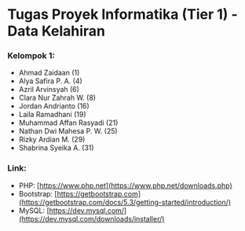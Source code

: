 # Tugas Proyek Informatika (Tier 1) - Data Kelahiran

### Kelompok 1:
- Ahmad Zaidaan (1)
- Alya Safira P. A. (4)
- Azril Arvinsyah (6)
- Clara Nur Zahrah W. (8)
- Jordan Andrianto (16)
- Laila Ramadhani (19)
- Muhammad Affan Rasyadi (21)
- Nathan Dwi Mahesa P. W. (25)
- Rizky Ardian M. (29)
- Shabrina Syeika A. (31)

### Link:
- PHP: [https://www.php.net](https://www.php.net/downloads.php)
- Bootstrap: [https://getbootstrap.com](https://getbootstrap.com/docs/5.3/getting-started/introduction/)
- MySQL: [https://dev.mysql.com/](https://dev.mysql.com/downloads/installer/)
